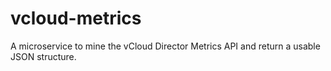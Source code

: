 # vcloud-metrics
A microservice to mine the vCloud Director Metrics API and return a usable JSON structure.
